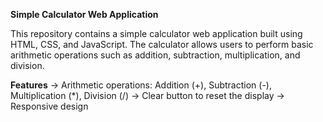 **Simple Calculator Web Application**




This repository contains a simple calculator web application built using HTML, CSS, and JavaScript.
The calculator allows users to perform basic arithmetic operations such as addition, subtraction, multiplication, and division.

**Features**
-> Arithmetic operations: Addition (+), Subtraction (-), Multiplication (*), Division (/)
-> Clear button to reset the display
-> Responsive design
